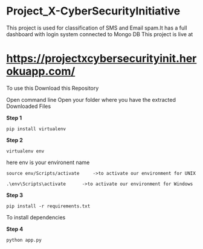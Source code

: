 # Project_X-CyberSecurityInitiative
This project is used for classification of SMS and Email spam.It has a full dashboard with login system connected to Mongo DB
This project is live at 
# https://projectxcybersecurityinit.herokuapp.com/

To use this Download this Repository

Open command line
Open your folder where you have the extracted Downloaded Files

**Step 1**
```
pip install virtualenv
```
**Step 2**
```
virtualenv env
```
here env is your environent name
```
source env/Scripts/activate     ->to activate our environment for UNIX
```

```
.\env\Scripts\activate      ->to activate our environment for Windows
```


**Step 3**
```
pip install -r requirements.txt
```
To install dependencies

**Step 4**
```
python app.py
```
